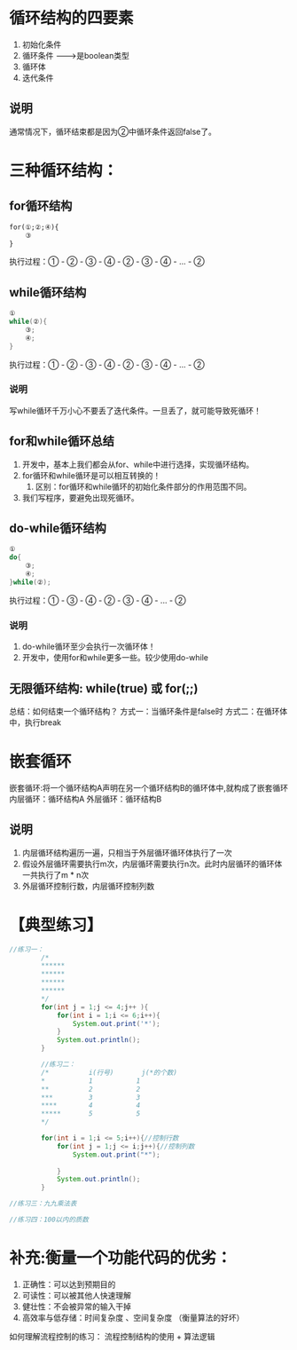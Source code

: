 # 循环结构的四要素
1. 初始化条件
2. 循环条件  --->是boolean类型
3. 循环体
4. 迭代条件
## 说明
通常情况下，循环结束都是因为②中循环条件返回false了。
# 三种循环结构：
## for循环结构
```xml
for(①;②;④){
    ③
}
```
执行过程：① - ② - ③ - ④ - ② - ③ - ④ - ... - ②
## while循环结构
```java
①
while(②){
	③;
	④;
}
```
执行过程：① - ② - ③ - ④ - ② - ③ - ④ - ... - ②
### 说明
写while循环千万小心不要丢了迭代条件。一旦丢了，就可能导致死循环！

## for和while循环总结

1. 开发中，基本上我们都会从for、while中进行选择，实现循环结构。
2. for循环和while循环是可以相互转换的！ 
   1. 区别：for循环和while循环的初始化条件部分的作用范围不同。
3. 我们写程序，要避免出现死循环。
## do-while循环结构
```java
①
do{
	③;
	④;
}while(②);
```
执行过程：① - ③ - ④ - ② - ③ - ④ - ... - ②
### 说明

1. do-while循环至少会执行一次循环体！
2. 开发中，使用for和while更多一些。较少使用do-while

## 无限循环结构: while(true) 或 for(;;)
总结：如何结束一个循环结构？
方式一：当循环条件是false时
方式二：在循环体中，执行break
# 嵌套循环
嵌套循环:将一个循环结构A声明在另一个循环结构B的循环体中,就构成了嵌套循环
  内层循环：循环结构A
  外层循环：循环结构B
## 说明

1. 内层循环结构遍历一遍，只相当于外层循环循环体执行了一次
2. 假设外层循环需要执行m次，内层循环需要执行n次。此时内层循环的循环体一共执行了m * n次
3. 外层循环控制行数，内层循环控制列数
# 【典型练习】
```java
//练习一：
		/*
		******
		******
		******
		******
		*/
		for(int j = 1;j <= 4;j++ ){
			for(int i = 1;i <= 6;i++){
				System.out.print('*');
			}
			System.out.println();
		}
```
```java
		//练习二：
		/*			i(行号)		j(*的个数)
		*			1			1
		**			2			2
		***			3			3
		****		4			4
		*****		5			5
		*/

		for(int i = 1;i <= 5;i++){//控制行数
			for(int j = 1;j <= i;j++){//控制列数
				System.out.print("*");
			
			}
			System.out.println();
		}
```
```java
//练习三：九九乘法表
```
```java
//练习四：100以内的质数

```

# 补充:衡量一个功能代码的优劣：

1. 正确性：可以达到预期目的
2. 可读性：可以被其他人快速理解
3. 健壮性：不会被异常的输入干掉
4. 高效率与低存储：时间复杂度 、空间复杂度 （衡量算法的好坏）

如何理解流程控制的练习：
流程控制结构的使用 + 算法逻辑
